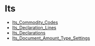 # Its

* [Its_Commodity_Codes](Its_Commodity_Codes.md)
* [Its_Declaration_Lines](Its_Declaration_Lines.md)
* [Its_Declarations](Its_Declarations.md)
* [Its_Document_Amount_Type_Settings](Its_Document_Amount_Type_Settings.md)

